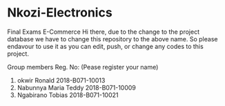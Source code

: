 # Nkozi-Electronics
Final Exams E-Commerce
Hi there, due to the change to the project database we have to change this repository to the above name.
So please endavour to use it as you can edit, push, or change any codes to this project.

Group members                Reg. No:       (Pease register your name)
1. okwir Ronald              2018-B071-10013
2. Nabunnya Maria Teddy      2018-B071-10009
3. Ngabirano Tobias          2018-B071-10021
